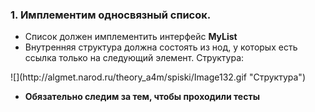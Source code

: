 ### 1. Имплементим односвязный список.
 * Список должен имплементить интерфейс **MyList**
 * Внутренняя структура должна состоять из нод, у которых есть ссылка только на следующий элемент. Структура:
 <p>![](http://algmet.narod.ru/theory_a4m/spiski/Image132.gif "Структура")

 * **Обязательно следим за тем, чтобы проходили тесты**
